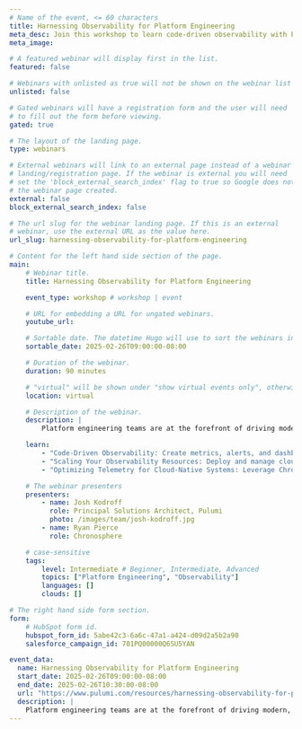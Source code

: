 ```yaml
---
# Name of the event, <= 60 characters
title: Harnessing Observability for Platform Engineering
meta_desc: Join this workshop to learn code-driven observability with Pulumi and Chronosphere, automating metrics, alerts, and scaling cloud-native observability
meta_image:

# A featured webinar will display first in the list.
featured: false

# Webinars with unlisted as true will not be shown on the webinar list
unlisted: false

# Gated webinars will have a registration form and the user will need
# to fill out the form before viewing.
gated: true

# The layout of the landing page.
type: webinars

# External webinars will link to an external page instead of a webinar
# landing/registration page. If the webinar is external you will need
# set the 'block_external_search_index' flag to true so Google does not index
# the webinar page created.
external: false
block_external_search_index: false

# The url slug for the webinar landing page. If this is an external
# webinar, use the external URL as the value here.
url_slug: harnessing-observability-for-platform-engineering

# Content for the left hand side section of the page.
main:
    # Webinar title.
    title: Harnessing Observability for Platform Engineering

    event_type: workshop # workshop | event

    # URL for embedding a URL for ungated webinars.
    youtube_url: 

    # Sortable date. The datetime Hugo will use to sort the webinars in date order.
    sortable_date: 2025-02-26T09:00:00-08:00

    # Duration of the webinar.
    duration: 90 minutes

    # "virtual" will be shown under "show virtual events only", otherwise shown as City, State (seattle, wa)
    location: virtual

    # Description of the webinar.
    description: |
        Platform engineering teams are at the forefront of driving modern, scalable infrastructure, where observability plays a crucial role. As systems grow increasingly complex, ensuring their health and performance can be challenging, but it doesn’t have to be! With Chronosphere and Pulumi, teams are equipped to define observability as code, staying ahead of issues, reducing resource sprawl, and delivering reliable systems at scale.

    learn:
        - "Code-Driven Observability: Create metrics, alerts, and dashboards as code to automate your observability solution, making it efficient and repeatable."
        - "Scaling Your Observability Resources: Deploy and manage cloud-native applications with Pulumi incorporating observability from Day 1 to achieve operational excellence."
        - "Optimizing Telemetry for Cloud-Native Systems: Leverage Chronosphere’s advanced capabilities to reduce noise, prioritize critical signals, and enhance system visibility."

    # The webinar presenters
    presenters:
        - name: Josh Kodroff 
          role: Principal Solutions Architect, Pulumi
          photo: /images/team/josh-kodroff.jpg
        - name: Ryan Pierce
          role: Chronosphere

    # case-sensitive
    tags:
        level: Intermediate # Beginner, Intermediate, Advanced
        topics: ["Platform Engineering", "Observability"]
        languages: []
        clouds: []

# The right hand side form section.
form:
    # HubSpot form id.
    hubspot_form_id: 5abe42c3-6a6c-47a1-a424-d09d2a5b2a90
    salesforce_campaign_id: 701PQ00000Q6SU5YAN

event_data:
  name: Harnessing Observability for Platform Engineering
  start_date: 2025-02-26T09:00:00-08:00
  end_date: 2025-02-26T10:30:00-08:00
  url: "https://www.pulumi.com/resources/harnessing-observability-for-platform-engineering/"
  description: |
    Platform engineering teams are at the forefront of driving modern, scalable infrastructure, where observability plays a crucial role. As systems grow increasingly complex, ensuring their health and performance can be challenging, but it doesn’t have to be! With Chronosphere and Pulumi, teams are equipped to define observability as code, staying ahead of issues, reducing resource sprawl, and delivering reliable systems at scale.
---
```

